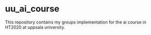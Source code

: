 # uu_ai_course
This repository contains my groups implementation for the ai course in HT2020 at uppsala university.
